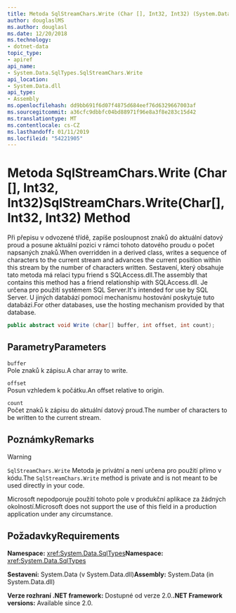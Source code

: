 ```yaml
---
title: Metoda SqlStreamChars.Write (Char [], Int32, Int32) (System.Data.SqlTypes)
author: douglaslMS
ms.author: douglasl
ms.date: 12/20/2018
ms.technology:
- dotnet-data
topic_type:
- apiref
api_name:
- System.Data.SqlTypes.SqlStreamChars.Write
api_location:
- System.Data.dll
api_type:
- Assembly
ms.openlocfilehash: dd9bb691f6d07f4875d684eef76d6329667003af
ms.sourcegitcommit: a36cfc9dbbfc04bd88971f96e8a3f8e283c15d42
ms.translationtype: MT
ms.contentlocale: cs-CZ
ms.lasthandoff: 01/11/2019
ms.locfileid: "54221905"
---
```

# <a name="sqlstreamcharswritechar-int32-int32-method"></a><span data-ttu-id="37971-102">Metoda SqlStreamChars.Write (Char [], Int32, Int32)</span><span class="sxs-lookup"><span data-stu-id="37971-102">SqlStreamChars.Write(Char[], Int32, Int32) Method</span></span>

<span data-ttu-id="37971-103">Při přepisu v odvozené třídě, zapíše posloupnost znaků do aktuální datový proud a posune aktuální pozici v rámci tohoto datového proudu o počet napsaných znaků.</span><span class="sxs-lookup"><span data-stu-id="37971-103">When overridden in a derived class, writes a sequence of characters to the current stream and advances the current position within this stream by the number of characters written.</span></span> <span data-ttu-id="37971-104">Sestavení, který obsahuje tato metoda má relaci typu friend s SQLAccess.dll.</span><span class="sxs-lookup"><span data-stu-id="37971-104">The assembly that contains this method has a friend relationship with SQLAccess.dll.</span></span> <span data-ttu-id="37971-105">Je určena pro použití systémem SQL Server.</span><span class="sxs-lookup"><span data-stu-id="37971-105">It's intended for use by SQL Server.</span></span> <span data-ttu-id="37971-106">U jiných databází pomocí mechanismu hostování poskytuje tuto databázi.</span><span class="sxs-lookup"><span data-stu-id="37971-106">For other databases, use the hosting mechanism provided by that database.</span></span>

```csharp
public abstract void Write (char[] buffer, int offset, int count);
```

## <a name="parameters"></a><span data-ttu-id="37971-107">Parametry</span><span class="sxs-lookup"><span data-stu-id="37971-107">Parameters</span></span>

`buffer`  
<span data-ttu-id="37971-108">Pole znaků k zápisu.</span><span class="sxs-lookup"><span data-stu-id="37971-108">A char array to write.</span></span>

`offset`  
<span data-ttu-id="37971-109">Posun vzhledem k počátku.</span><span class="sxs-lookup"><span data-stu-id="37971-109">An offset relative to origin.</span></span>

`count`  
<span data-ttu-id="37971-110">Počet znaků k zápisu do aktuální datový proud.</span><span class="sxs-lookup"><span data-stu-id="37971-110">The number of characters to be written to the current stream.</span></span>

## <a name="remarks"></a><span data-ttu-id="37971-111">Poznámky</span><span class="sxs-lookup"><span data-stu-id="37971-111">Remarks</span></span>

> [!WARNING]
> <span data-ttu-id="37971-112">`SqlStreamChars.Write` Metoda je privátní a není určena pro použití přímo v kódu.</span><span class="sxs-lookup"><span data-stu-id="37971-112">The `SqlStreamChars.Write` method is private and is not meant to be used directly in your code.</span></span>
>
> <span data-ttu-id="37971-113">Microsoft nepodporuje použití tohoto pole v produkční aplikace za žádných okolností.</span><span class="sxs-lookup"><span data-stu-id="37971-113">Microsoft does not support the use of this field in a production application under any circumstance.</span></span>

## <a name="requirements"></a><span data-ttu-id="37971-114">Požadavky</span><span class="sxs-lookup"><span data-stu-id="37971-114">Requirements</span></span>

<span data-ttu-id="37971-115">**Namespace:** <xref:System.Data.SqlTypes></span><span class="sxs-lookup"><span data-stu-id="37971-115">**Namespace:** <xref:System.Data.SqlTypes></span></span>

<span data-ttu-id="37971-116">**Sestavení:** System.Data (v System.Data.dll)</span><span class="sxs-lookup"><span data-stu-id="37971-116">**Assembly:** System.Data (in System.Data.dll)</span></span>

<span data-ttu-id="37971-117">**Verze rozhraní .NET framework:** Dostupné od verze 2.0.</span><span class="sxs-lookup"><span data-stu-id="37971-117">**.NET Framework versions:** Available since 2.0.</span></span>
